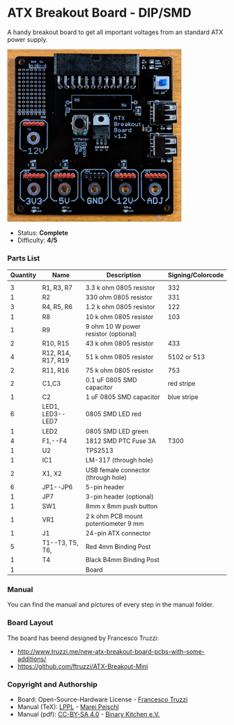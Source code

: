 # ATX Breakout Board - DIP/SMD
A handy breakout board to get all important voltages from an standard ATX power supply.

<img src="manual/images/IMG_20180701_002328.jpg" width=400px alt="ATX Breakout Board">

- Status: **Complete**
- Difficulty: **4/5**

### Parts List

| Quantity | Name               | Description                           | Signing/Colorcode | 
|----------|--------------------|---------------------------------------|-------------------| 
|          |                    |                                       |                   | 
| 3        | R1, R3, R7         | 3.3 k ohm 0805 resistor               | 332               | 
| 1        | R2                 | 330  ohm 0805 resistor                | 331               | 
| 3        | R4, R5, R6         | 1.2 k ohm 0805 resistor               | 122               | 
| 1        | R8                 | 10 k ohm 0805 resistor                | 103               | 
| 1        | R9                 | 9  ohm 10 W power resistor (optional) |                   | 
| 2        | R10, R15           | 43 k ohm 0805 resistor                | 433               | 
| 4        | R12, R14, R17, R19 | 51 k ohm 0805 resistor                | 5102 or 513       | 
| 2        | R11, R16           | 75 k ohm 0805 resistor                | 753               | 
| 2        | C1,C3              | 0.1 uF 0805 SMD capacitor             | red stripe        | 
| 1        | C2                 | 1 uF 0805 SMD capacitor               | blue stripe       | 
| 6        | LED1, LED3--LED7   | 0805 SMD LED red                      |                   | 
| 1        | LED2               | 0805 SMD LED green                    |                   | 
| 4        | F1,--F4            | 1812 SMD PTC Fuse 3A                  | T300              | 
| 1        | U2                 | TPS2513                               |                   | 
| 1        | IC1                | LM-317 (through hole)                 |                   | 
| 2        | X1, X2             | USB female connector (through hole)   |                   | 
| 6        | JP1--JP6           | 5-pin header                          |                   | 
| 1        | JP7                | 3-pin header (optional)               |                   | 
| 1        | SW1                | 8mm x 8mm push button                 |                   | 
| 1        | VR1                | 2 k ohm PCB mount potentiometer 9 mm  |                   | 
| 1        | J1                 | 24-pin ATX connector                  |                   | 
| 5        | T1--T3, T5, T6,    | Red 4mm Binding Post                  |                   | 
| 1        | T4                 | Black B4mm Binding Post               |                   | 
| 1        |                    | Board                                 |                   | 


### Manual
You can find the manual and pictures of every step in the manual folder.

### Board Layout
The board has beend designed by Francesco Truzzi:
- http://www.truzzi.me/new-atx-breakout-board-pcbs-with-some-additions/
- https://github.com/ftruzzi/ATX-Breakout-Mini

### Copyright and Authorship
- Board: Open-Source-Hardware License - [Francesco Truzzi](http://www.truzzi.me)
- Manual (TeX): [LPPL](https://www.latex-project.org/lppl.txt) - [Marei Peischl](https://peitex.de)
- Manual (pdf): [CC-BY-SA 4.0](https://creativecommons.org/licenses/by-sa/4.0/) - [Binary Kitchen e.V.](https://www.binary-kitchen.de)
